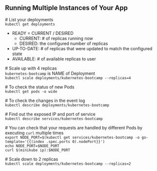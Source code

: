## Running Multiple Instances of Your App

\# List your deployments  
`kubectl get deployments`
- READY = CURRENT / DESIRED  
  - CURRENT: # of replicas running now  
  - DESIRED: the configured number of replicas  
- UP-TO-DATE: # of replicas that were updated to match the configured state  
- AVAILABLE: # of available replicas to user  

\# Scale up with 4 replicas  
`kubernetes-bootcamp` is NAME of Deployment  
`kubectl scale deployments/kubernetes-bootcamp --replicas=4`

\# To check the status of new Pods  
`kubectl get pods -o wide`

\# To check the changes in the event log  
`kubectl describe deployments/kubernetes-bootcamp`

\# Find out the exposed IP and port of service  
`kubectl describe services/kubernetes-bootcamp`

\# You can check that your requests are handled by different Pods by executing `curl` multiple times  
`export NODE_PORT=$(kubectl get services/kubernetes-bootcamp -o go-template='{{(index .spec.ports 0).nodePort}}')`  
`echo NODE_PORT=$NODE_PORT`  
`curl $(minikube ip):$NODE_PORT`

\# Scale down to 2 replicas  
`kubectl scale deployments/kubernetes-bootcamp --replicas=2`